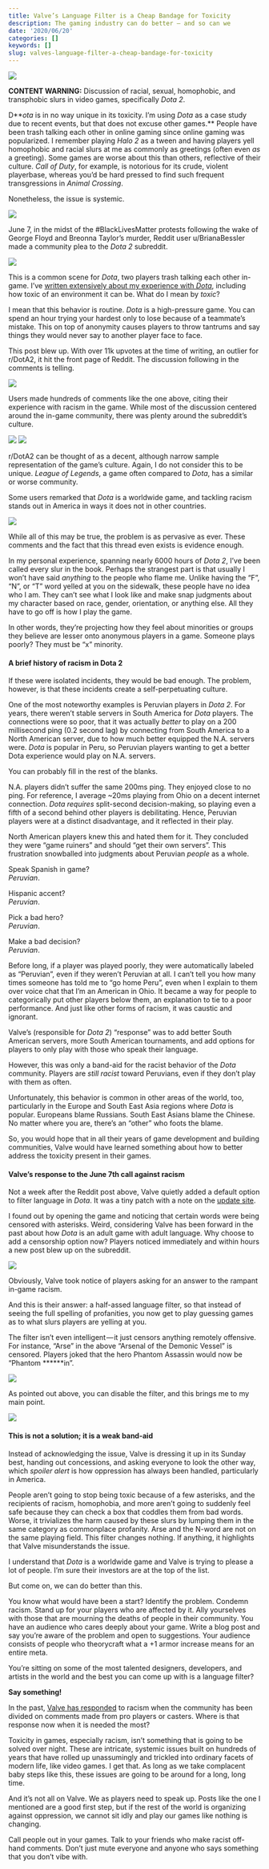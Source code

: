 ```yaml
---
title: Valve’s Language Filter is a Cheap Bandage for Toxicity
description: The gaming industry can do better — and so can we
date: '2020/06/20'
categories: []
keywords: []
slug: valves-language-filter-a-cheap-bandage-for-toxicity
---
```


![](/assets/img/1__t__xPXZabsTN574mg__V37__g.png)

**CONTENT WARNING:** Discussion of racial, sexual, homophobic, and transphobic slurs in video games, specifically _Dota 2_.

D**_ota_ is in no way unique in its toxicity. I’m using _Dota_ as a case study due to recent events, but that does not excuse other games.** People have been trash talking each other in online gaming since online gaming was popularized. I remember playing _Halo 2_ as a tween and having players yell homophobic and racial slurs at me as commonly as greetings (often even _as_ a greeting). Some games are worse about this than others, reflective of their culture. _Call of Duty_, for example, is notorious for its crude, violent playerbase, whereas you’d be hard pressed to find such frequent transgressions in _Animal Crossing_.

Nonetheless, the issue is systemic.

![](/assets/img/1__iRP7xjJvd__Tt16Mb30a0__w.png)

June 7, in the midst of the #BlackLivesMatter protests following the wake of George Floyd and Breonna Taylor’s murder, Reddit user u/BrianaBessler made a community plea to the _Dota 2_ subreddit.

![](/assets/img/1__7QPe0IMibjqjODmX__oydtA.png)

This is a common scene for _Dota_, two players trash talking each other in-game. I’ve [written extensively about my experience with _Dota_](https://medium.com/@devon.wells.a/what-i-learned-in-6000-hours-of-dota-2-7b9038c6a563), including how toxic of an environment it can be. What do I mean by _toxic_?

I mean that this behavior is routine. _Dota_ is a high-pressure game. You can spend an hour trying your hardest only to lose because of a teammate’s mistake. This on top of anonymity causes players to throw tantrums and say things they would never say to another player face to face.

This post blew up. With over 11k upvotes at the time of writing, an outlier for r/DotA2, it hit the front page of Reddit. The discussion following in the comments is telling.

![](/assets/img/1__kdTxn7ylsV6lRNcIIGQ5xA.png)

Users made hundreds of comments like the one above, citing their experience with racism in the game. While most of the discussion centered around the in-game community, there was plenty around the subreddit’s culture.

![](/assets/img/1__maMd__J7tWAqv__wqXeTw1Ew.png)
![](/assets/img/1__EbF9R6c1qIbfQCoz__0__d0g.png)

r/DotA2 can be thought of as a decent, although narrow sample representation of the game’s culture. Again, I do not consider this to be unique. _League of Legends_, a game often compared to _Dota_, has a similar or worse community.

Some users remarked that _Dota_ is a worldwide game, and tackling racism stands out in America in ways it does not in other countries.

![](/assets/img/1__BP__FQ__fSmhfPC8V7nvUsag.png)

While all of this may be true, the problem is as pervasive as ever. These comments and the fact that this thread even exists is evidence enough.

In my personal experience, spanning nearly 6000 hours of _Dota 2_, I’ve been called every slur in the book. Perhaps the strangest part is that usually I won’t have said _anything_ to the people who flame me. Unlike having the “F”, “N”, or “T” word yelled at you on the sidewalk, these people have no idea who I am. They can’t see what I look like and make snap judgments about my character based on race, gender, orientation, or anything else. All they have to go off is how I play the game.

In other words, they’re projecting how they feel about minorities or groups they believe are lesser onto anonymous players in a game. Someone plays poorly? They must be “x” minority.

#### A brief history of racism in Dota 2

If these were isolated incidents, they would be bad enough. The problem, however, is that these incidents create a self-perpetuating culture.

One of the most noteworthy examples is Peruvian players in _Dota 2_. For years, there weren’t stable servers in South America for _Dota_ players. The connections were so poor, that it was actually _better_ to play on a 200 millisecond ping (0.2 second lag) by connecting from South America to a North American server, due to how much better equipped the N.A. servers were. _Dota_ is popular in Peru, so Peruvian players wanting to get a better Dota experience would play on N.A. servers.

You can probably fill in the rest of the blanks.

N.A. players didn’t suffer the same 200ms ping. They enjoyed close to no ping. For reference, I average ~20ms playing from Ohio on a decent internet connection. _Dota_ _requires_ split-second decision-making, so playing even a fifth of a second behind other players is debilitating. Hence, Peruvian players were at a distinct disadvantage, and it reflected in their play.

North American players knew this and hated them for it. They concluded they were “game ruiners” and should “get their own servers”. This frustration snowballed into judgments about Peruvian _people_ as a whole.

Speak Spanish in game?   
_Peruvian_.

Hispanic accent?   
_Peruvian_.

Pick a bad hero?   
_Peruvian_.

Make a bad decision?   
_Peruvian_.

Before long, if a player was played poorly, they were automatically labeled as “Peruvian”, even if they weren’t Peruvian at all. I can’t tell you how many times someone has told me to “go home Peru”, even when I explain to them over voice chat that I’m an American in Ohio. It became a way for people to categorically put other players below them, an explanation to tie to a poor performance. And just like other forms of racism, it was caustic and ignorant.

Valve’s (responsible for _Dota 2_) “response” was to add better South American servers, more South American tournaments, and add options for players to only play with those who speak their language.

However, this was only a band-aid for the racist behavior of the _Dota_ community. Players are _still racist_ toward Peruvians, even if they don’t play with them as often.

Unfortunately, this behavior is common in other areas of the world, too, particularly in the Europe and South East Asia regions where _Dota_ is popular. Europeans blame Russians. South East Asians blame the Chinese. No matter where you are, there’s an “other” who foots the blame.

So, you would hope that in all their years of game development and building communities, Valve would have learned something about how to better address the toxicity present in their games.

#### Valve’s response to the June 7th call against racism

Not a week after the Reddit post above, Valve quietly added a default option to filter language in _Dota_. It was a tiny patch with a note on the [update site](http://www.dota2.com/news/updates/).

I found out by opening the game and noticing that certain words were being censored with asterisks. Weird, considering Valve has been forward in the past about how _Dota_ is an adult game with adult language. Why choose to add a censorship option now? Players noticed immediately and within hours a new post blew up on the subreddit.

![](/assets/img/1__G1e7wA8yocC6VzIUu2e__WA.png)

Obviously, Valve took notice of players asking for an answer to the rampant in-game racism.

And this is their answer: a half-assed language filter, so that instead of seeing the full spelling of profanities, you now get to play guessing games as to what slurs players are yelling at you.

The filter isn’t even intelligent — it just censors anything remotely offensive. For instance, “Arse” in the above “Arsenal of the Demonic Vessel” is censored. Players joked that the hero Phantom Assassin would now be “Phantom \*\*\*\*\*\*in”.

![](/assets/img/1__B7ydUZktX9BkKhl4N12KiA.png)

As pointed out above, you can disable the filter, and this brings me to my main point.

![](/assets/img/1__YFCyjYHx3C7wC5aOXCVGqw.jpeg)

#### This is not a solution; it is a weak band-aid

Instead of acknowledging the issue, Valve is dressing it up in its Sunday best, handing out concessions, and asking everyone to look the other way, which _spoiler alert_ is how oppression has always been handled, particularly in America.

People aren’t going to stop being toxic because of a few asterisks, and the recipients of racism, homophobia, and more aren’t going to suddenly feel safe because they can check a box that coddles them from bad words. Worse, it trivializes the harm caused by these slurs by lumping them in the same category as commonplace profanity. Arse and the N-word are not on the same playing field. This filter changes nothing. If anything, it highlights that Valve misunderstands the issue.

I understand that _Dota_ is a worldwide game and Valve is trying to please a lot of people. I’m sure their investors are at the top of the list.

But come on, we can do better than this.

You know what would have been a start? Identify the problem. Condemn racism. Stand up for your players who are affected by it. Ally yourselves with those that are mourning the deaths of people in their community. You have an audience who cares deeply about your game. Write a blog post and say you’re aware of the problem and open to suggestions. Your audience consists of people who theorycraft what a +1 armor increase means for an entire meta.

You’re sitting on some of the most talented designers, developers, and artists in the world and the best you can come up with is a language filter?

**Say something!**

In the past, [Valve has responded](https://www.joindota.com/en/news/76184-update-valve-responds-to-racism-controversy) to racism when the community has been divided on comments made from pro players or casters. Where is that response now when it is needed the most?

Toxicity in games, especially racism, isn’t something that is going to be solved over night. These are intricate, systemic issues built on hundreds of years that have rolled up unassumingly and trickled into ordinary facets of modern life, like video games. I get that. As long as we take complacent baby steps like this, these issues are going to be around for a long, long time.

And it’s not all on Valve. We as players need to speak up. Posts like the one I mentioned are a good first step, but if the rest of the world is organizing against oppression, we cannot sit idly and play our games like nothing is changing.

Call people out in your games. Talk to your friends who make racist off-hand comments. Don’t just mute everyone and anyone who says something that you don’t vibe with.
